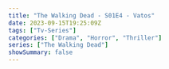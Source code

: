 ```yaml
---
title: "The Walking Dead - S01E4 - Vatos"
date: 2023-09-15T19:25:09Z
tags: ["Tv-Series"]
categories: ["Drama", "Horror", "Thriller"]
series: ["The Walking Dead"]
showSummary: false
---
```


  <mux-player stream-type="on-demand"
  src="https://kp3d-my.sharepoint.com/personal/ryoo_kp3d_onmicrosoft_com/_layouts/15/download.aspx?share=EShs_9sMdQZAiZpzjXrwQq0BvScE4qkjX5Rc6SBM1PprtQ" metadata-video-title="The Walking Dead - S01E4 - Vatos" prefer-playback="mse" controls>
  </mux-player>
  
  
  <script src="https://cdn.jsdelivr.net/npm/@mux/mux-player"></script>
  
   <script id="HE5d54ZjwsQ6m75XG02Fl1Vbbw6Qe02Wc1ecJb01MLRYpw" type="application/ld+json">
 {
  "@context": "https://schema.org/",
  "@type": "VideoObject",
  "name": "The Walking Dead - S01E4 - Vatos",
  "contentUrl": "https://stream.mux.com/XwUjLybUVmEYjeZ4kMlSFhXcvF02Jj2tWq1W00roJvQ2Q.m3u8?quality=auto",
  "thumbnailUrl": "https://www.themoviedb.org/t/p/original/eUMwG5vXg4ovEUvXLAFgrr4bQvp.jpg?width=314&fit_mode=preserve&time=25",
  "uploadDate": "2023-09-15T19:25:09Z",
}

</script>


